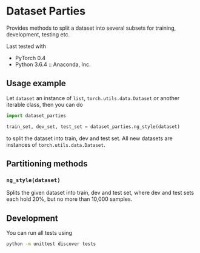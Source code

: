 # Dataset Parties

Provides methods to split a dataset into several subsets for training, development, testing etc.

Last tested with
 - PyTorch 0.4
 - Python 3.6.4 :: Anaconda, Inc.

## Usage example

Let `dataset` an instance of `list`, `torch.utils.data.Dataset` or another iterable class, then you can do

```py
import dataset_parties

train_set, dev_set, test_set = dataset_parties.ng_style(dataset)
```

to split the dataset into train, dev and test set. All new datasets are instances of `torch.utils.data.Dataset`.

## Partitioning methods

### `ng_style(dataset)`

Splits the given dataset into train, dev and test set, where dev and test sets each hold 20%, but no more than 10,000 samples.

## Development

You can run all tests using

```sh
python -m unittest discover tests
```
